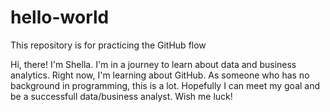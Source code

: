 # hello-world
This repository is for practicing the GitHub flow

Hi, there! I'm Shella. I'm in a journey to learn about data and business analytics.
Right now, I'm learning about GitHub. As someone who has no background in programming, this is a lot.
Hopefully I can meet my goal and be a successfull data/business analyst. 
Wish me luck!
